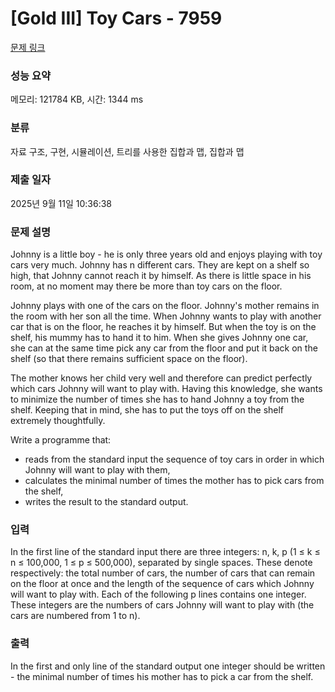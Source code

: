# [Gold III] Toy Cars - 7959 

[문제 링크](https://www.acmicpc.net/problem/7959) 

### 성능 요약

메모리: 121784 KB, 시간: 1344 ms

### 분류

자료 구조, 구현, 시뮬레이션, 트리를 사용한 집합과 맵, 집합과 맵

### 제출 일자

2025년 9월 11일 10:36:38

### 문제 설명

<p>Johnny is a little boy - he is only three years old and enjoys playing with toy cars very much. Johnny has n different cars. They are kept on a shelf so high, that Johnny cannot reach it by himself. As there is little space in his room, at no moment may there be more than  toy cars on the floor.</p>

<p>Johnny plays with one of the cars on the floor. Johnny's mother remains in the room with her son all the time. When Johnny wants to play with another car that is on the floor, he reaches it by himself. But when the toy is on the shelf, his mummy has to hand it to him. When she gives Johnny one car, she can at the same time pick any car from the floor and put it back on the shelf (so that there remains sufficient space on the floor).</p>

<p>The mother knows her child very well and therefore can predict perfectly which cars Johnny will want to play with. Having this knowledge, she wants to minimize the number of times she has to hand Johnny a toy from the shelf. Keeping that in mind, she has to put the toys off on the shelf extremely thoughtfully.</p>

<p>Write a programme that:</p>

<ul>
	<li>reads from the standard input the sequence of toy cars in order in which Johnny will want to play with them,</li>
	<li>calculates the minimal number of times the mother has to pick cars from the shelf,</li>
	<li>writes the result to the standard output.</li>
</ul>

### 입력 

 <p>In the first line of the standard input there are three integers: n, k, p (1 ≤ k ≤ n ≤ 100,000, 1 ≤ p ≤ 500,000), separated by single spaces. These denote respectively: the total number of cars, the number of cars that can remain on the floor at once and the length of the sequence of cars which Johnny will want to play with. Each of the following p lines contains one integer. These integers are the numbers of cars Johnny will want to play with (the cars are numbered from 1 to n).</p>

### 출력 

 <p>In the first and only line of the standard output one integer should be written - the minimal number of times his mother has to pick a car from the shelf.</p>


